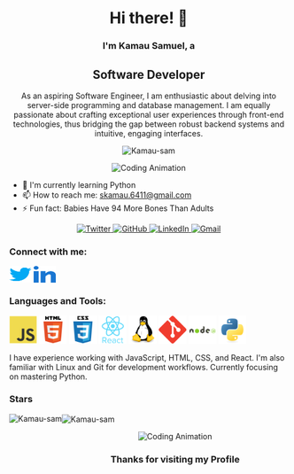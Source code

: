 <h1 align="center">Hi there! 👋</h1>

<h3 align="center">I'm Kamau Samuel, a </h3>
<h2 align="center">Software Developer</h2>

<p align="center">
  As an aspiring Software Engineer, I am enthusiastic about delving into server-side programming and database management. I am equally passionate about crafting exceptional user experiences through front-end technologies, thus bridging the gap between robust backend systems and intuitive, engaging interfaces.
</p>
<p align="center">
  <img src="https://komarev.com/ghpvc/?username=Kamau-sam&label=Profile%20views&color=0e75b6&style=flat" alt="Kamau-sam" />
</p>
<p align="center"><img src="https://media.tenor.com/2uyENRmiUt0AAAAC/coding.gif" alt="Coding Animation" width="300" height="200"></p>

- 🌱 I'm currently learning Python <br>
- 📫 How to reach me: [skamau.6411@gmail.com](mailto:skamau.6411@gmail.com)<br>
- ⚡ Fun fact: Babies Have 94 More Bones Than Adults

<div align="center">
  <a href="https://twitter.com/Skamau_" target="_blank">
    <img src="https://img.shields.io/badge/Twitter-1DA1F2?style=for-the-badge&logo=x&logoColor=white" alt="Twitter">
  </a>
  <a href="https://github.com/Kamau-sam" target="_blank">
    <img src="https://img.shields.io/badge/GitHub-100000?style=for-the-badge&logo=github&logoColor=white" alt="GitHub">
  </a>
  <a href="https://www.linkedin.com/in/samuel-kamau-sk6411" target="_blank">
    <img src="https://img.shields.io/badge/LinkedIn-0077B5?style=for-the-badge&logo=linkedin&logoColor=white" alt="LinkedIn">
  </a>
  <a href="mailto:skamau.6411@gmail.com">
    <img src="https://img.shields.io/badge/Gmail-D14836?style=for-the-badge&logo=gmail&logoColor=white" alt="Gmail">
  </a>
</div>

<h3 align="left">Connect with me:</h3>
<p align="left">
  <a href="https://twitter.com/Skamau_" target="_blank"><img align="center" src="https://raw.githubusercontent.com/teamedwardforever/Readme-Generator/71f25dd8b98329b168142a6b782a107b75eab178/svg/Social/twitter.svg" alt="Skamau_" height="30" width="40" /></a>
  <a href="https://linkedin.com/in/samuel-kamau-sk6411" target="_blank"><img align="center" src="https://raw.githubusercontent.com/teamedwardforever/Readme-Generator/71f25dd8b98329b168142a6b782a107b75eab178/svg/Social/linked-in-alt.svg" alt="LinkedIn" height="30" width="40" /></a>
</p>

<h3 align="left">Languages and Tools:</h3>
<p align="left">
  <img src="https://raw.githubusercontent.com/teamedwardforever/Readme-Generator/71f25dd8b98329b168142a6b782a107b75eab178/svg/Skills/Languages/javascript-original.svg" alt="JavaScript" title="JavaScript" width="50" height="50"/>
  <img src="https://raw.githubusercontent.com/teamedwardforever/Readme-Generator/71f25dd8b98329b168142a6b782a107b75eab178/svg/Skills/Frontend/html5-original-wordmark.svg" alt="HTML5" title="HTML5" width="50" height="50"/>
  <img src="https://raw.githubusercontent.com/teamedwardforever/Readme-Generator/71f25dd8b98329b168142a6b782a107b75eab178/svg/Skills/Frontend/css3-original-wordmark.svg" alt="CSS3" title="CSS3" width="50" height="50"/>
  <img src="https://raw.githubusercontent.com/teamedwardforever/Readme-Generator/71f25dd8b98329b168142a6b782a107b75eab178/svg/Skills/Frontend/react-original-wordmark.svg" alt="React" title="React" width="50" height="50"/>
  <img src="https://raw.githubusercontent.com/teamedwardforever/Readme-Generator/71f25dd8b98329b168142a6b782a107b75eab178/svg/Skills/Other/linux-original.svg" alt="Linux" title="Linux" width="50" height="50"/>
  <img src="https://raw.githubusercontent.com/teamedwardforever/Readme-Generator/71f25dd8b98329b168142a6b782a107b75eab178/svg/Skills/Other/git-scm-icon.svg" alt="Git" title="Git" width="50" height="50"/>
  <img src="https://raw.githubusercontent.com/teamedwardforever/Readme-Generator/71f25dd8b98329b168142a6b782a107b75eab178/svg/Skills/Backend/nodejs-original-wordmark.svg" alt="NodeJs" title="NodeJs" width="50" height="50"/>
  <img src="https://raw.githubusercontent.com/teamedwardforever/Readme-Generator/71f25dd8b98329b168142a6b782a107b75eab178/svg/Skills/Languages/python-original.svg" alt="Python" title="Python" width="50" height="50"/>
</p>
<p align="left">
  I have experience working with JavaScript, HTML, CSS, and React. I'm also familiar with Linux and Git for development workflows. Currently focusing on mastering Python.
</p>

<h3 align="left">Stars</h3>
<p align="left">
  <img align="left" height="180em" src="https://github-readme-stats.vercel.app/api/top-langs/?username=Kamau-sam&langs_count=8&theme=neon" alt="Kamau-sam" />
  <img align="center" height="180em" src="https://github-readme-streak-stats.herokuapp.com/?user=Kamau-sam&theme=neon-dark" alt="Kamau-sam" />
</p>

<p align="center">
  <img src="https://user-images.githubusercontent.com/73097560/115834477-dbab4500-a447-11eb-908a-139a6edaec5c.gif" alt="Coding Animation">
</p>

<h3 align="center">Thanks for visiting my Profile</h3>


